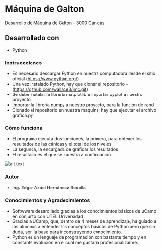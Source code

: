 # Máquina de Galton
Desarrollo de Máquina de Galton - 3000 Cánicas

## Desarrollado con
* Python

### Instruccciones
* Es necesario descargar Python en nuestra computadora desde el sitio oficial (https://www.python.org/)
* Una vez instalado Python, hay que clonar el repositorio - (https://github.com/wallace3/imc.git)
* Se debe instalar la librería matplotlib e importar pyplot a nuestro proyecto
* Importar la librería numpy a nuestro proyecto, para la función de rand
* Clonado el repositorio en nuestra maquina, hay que ejecutar el archivo grafica.py

### Cómo funciona 
* El programa ejecuta dos funciones, la primera, para obtener los resultados de las cánicas y el total de los niveles
* La segunda, la encargada de gráficar los resultados
* El resultado es el que se muestra a continuación

![alt text](grafica.jpg)

### Autor
* Ing. Edgar Azael Hernández Bedolla

### Conocimientos y Agradecimientos
* Softwware desarollado gracias a los conocimientos básicos de uCamp en conjunto con UTEL Universidad
* Gracias a UCamp, que, dentro de 4 meses de aprendizaje, ha guíado a los alumnos a entender los conceptos básicos de Python pero que sin duda, son la base para ir construyendo conocimiento.
* Python es un lenguaje de programación con bastante tiempo y en constante evolución en el cual me gustaría profesionalizarme.


